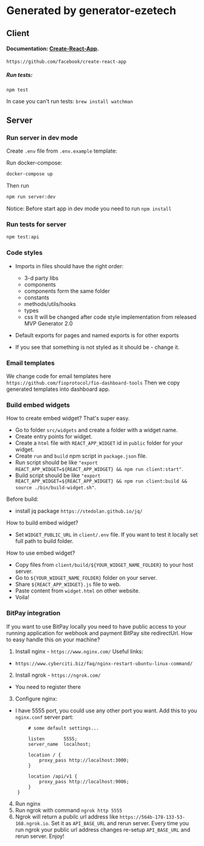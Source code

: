 # Generated by generator-ezetech

## Client

#### Documentation: [Create-React-App](https://facebook.github.io/create-react-app/docs/getting-started).
`https://github.com/facebook/create-react-app`

##### Run tests:
```
npm test
```
In case you can't run tests: `brew install watchman` 

## Server

### Run server in dev mode

Create `.env` file from `.env.example` template:

Run docker-compose:

```bash
docker-compose up
```

Then run

```bash
npm run server:dev
```

Notice:
Before start app in dev mode you need to run `npm install`

### Run tests for server

```bash
npm test:api
```

### Code styles

- Imports in files should have the right order:
    - 3-d party libs
    - components
    - components form the same folder
    - constants
    - methods/utils/hooks
    - types
    - css
It will be changed after code style implementation from released MVP Generator 2.0

- Default exports for pages and named exports is for other exports

- If you see that something is not styled as it should be - change it.

### Email templates

We change code for email templates here `https://github.com/fioprotocol/fio-dashboard-tools`
Then we copy generated templates into dashboard app.

### Build embed widgets

How to create embed widget? That's super easy.
- Go to folder `src/widgets` and create a folder with a widget name.
- Create entry points for widget.
- Create a `html` file with `REACT_APP_WIDGET` id in `public` folder for your widget.
- Create `run` and `build` npm script in `package.json` file.
- Run script should be like `"export REACT_APP_WIDGET=${REACT_APP_WIDGET} && npm run client:start"`.
- Build script should be like `"export REACT_APP_WIDGET=${REACT_APP_WIDGET} && npm run client:build && source ./bin/build-widget.sh"`.

Before build:
- install jq package `https://stedolan.github.io/jq/`

How to build embed widget?
- Set `WIDGET_PUBLIC_URL` in `client/.env` file. If you want to test it locally set full path to build folder.

How to use embed widget?
- Copy files from `client/build/${YOUR_WIDGET_NAME_FOLDER}` to your host server.
- Go to `${YOUR_WIDGET_NAME_FOLDER}` folder on your server.
- Share `${REACT_APP_WIDGET}.js` file to web.
- Paste content from `widget.html` on other website.
- Voila!

### BitPay integration

If you want to use BitPay locally you need to have public access to your running application for webhook and payment BitPay site redirectUrl. How to easy handle this on your machine?

1. Install nginx - `https://www.nginx.com/` 
Useful links:
- `https://www.cyberciti.biz/faq/nginx-restart-ubuntu-linux-command/`
2. Install ngrok - `https://ngrok.com/`
- You need to register there
3. Configure nginx:
- I have 5555 port, you could use any other port you want. Add this to you `nginx.conf` server part:
```server {
        # some default settings...
        
        listen       5555;
        server_name  localhost;

        location / {
            proxy_pass http://localhost:3000;
        }

        location /api/v1 {
            proxy_pass http://localhost:9006;
        }
    }
```
4. Run nginx
5. Run ngrok with command ```ngrok http 5555```
6. Ngrok will return a pubilc url address like `https://564b-178-133-53-168.ngrok.io`. Set it as `API_BASE_URL` and rerun server. Every time you run ngrok your public url address changes re-setup `API_BASE_URL` and rerun server.
Enjoy!
